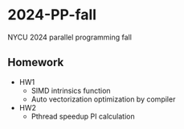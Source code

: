 # 2024-PP-fall
NYCU 2024 parallel programming fall

## Homework
- HW1
    - SIMD intrinsics function
    - Auto vectorization optimization by compiler
- HW2
    - Pthread speedup PI calculation
